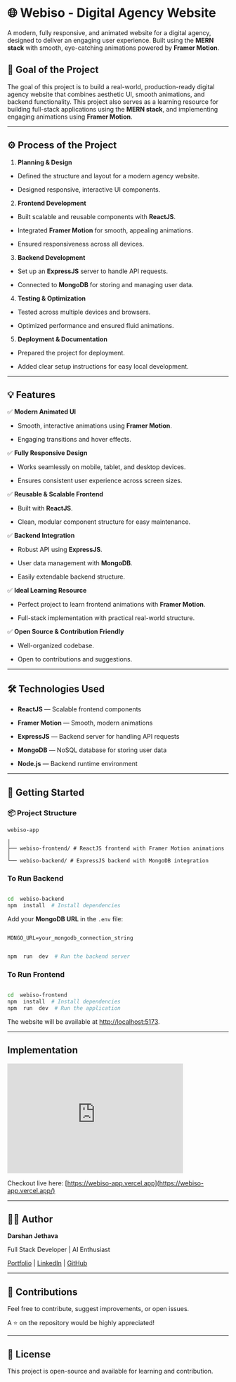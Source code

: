 # 🌐 Webiso - Digital Agency Website

A modern, fully responsive, and animated website for a digital agency, designed to deliver an engaging user experience. Built using the **MERN stack** with smooth, eye-catching animations powered by **Framer Motion**.

## 🎯 Goal of the Project

The goal of this project is to build a real-world, production-ready digital agency website that combines aesthetic UI, smooth animations, and backend functionality. This project also serves as a learning resource for building full-stack applications using the **MERN stack**, and implementing engaging animations using **Framer Motion**.

---
 

## ⚙️ Process of the Project
  

1.  **Planning & Design**

- Defined the structure and layout for a modern agency website.

- Designed responsive, interactive UI components.
  

2.  **Frontend Development**

- Built scalable and reusable components with **ReactJS**.

- Integrated **Framer Motion** for smooth, appealing animations.

- Ensured responsiveness across all devices.
  

3.  **Backend Development**

- Set up an **ExpressJS** server to handle API requests.

- Connected to **MongoDB** for storing and managing user data.
  

4.  **Testing & Optimization**

- Tested across multiple devices and browsers.

- Optimized performance and ensured fluid animations.

  
5.  **Deployment & Documentation**

- Prepared the project for deployment.

- Added clear setup instructions for easy local development.

  
---

## 💡 Features
 

✅ **Modern Animated UI**

- Smooth, interactive animations using **Framer Motion**.

- Engaging transitions and hover effects.


✅ **Fully Responsive Design**

- Works seamlessly on mobile, tablet, and desktop devices.

- Ensures consistent user experience across screen sizes.

✅ **Reusable & Scalable Frontend**

- Built with **ReactJS**.

- Clean, modular component structure for easy maintenance.

✅ **Backend Integration**

- Robust API using **ExpressJS**.

- User data management with **MongoDB**.

- Easily extendable backend structure.

✅ **Ideal Learning Resource**

- Perfect project to learn frontend animations with **Framer Motion**.

- Full-stack implementation with practical real-world structure.

✅ **Open Source & Contribution Friendly**

- Well-organized codebase.

- Open to contributions and suggestions.

---

## 🛠 Technologies Used

-  **ReactJS** — Scalable frontend components

-  **Framer Motion** — Smooth, modern animations

-  **ExpressJS** — Backend server for handling API requests

-  **MongoDB** — NoSQL database for storing user data

-  **Node.js** — Backend runtime environment

---

## 🚀 Getting Started

### 📦 Project Structure

```
webiso-app

│
├── webiso-frontend/ # ReactJS frontend with Framer Motion animations
│
└── webiso-backend/ # ExpressJS backend with MongoDB integration

```

### To Run Backend

```bash

cd  webiso-backend
npm  install  # Install dependencies

```

Add your **MongoDB URL** in the `.env` file:
  
```env

MONGO_URL=your_mongodb_connection_string

```

```bash

npm  run  dev  # Run the backend server

```

### To Run Frontend


```bash

cd  webiso-frontend
npm  install  # Install dependencies
npm  run  dev  # Run the application

```

The website will be available at [http://localhost:5173](http://localhost:5173).
  
---

  
## Implementation


<iframe  src="https://www.linkedin.com/embed/feed/update/urn:li:ugcPost:7341740944393703426?compact=1"  height="250"  width="400"  frameborder="0"  allowfullscreen=""  title="Embedded LinkedIn post"></iframe>

Checkout live here: [https://webiso-app.vercel.app](https://webiso-app.vercel.app/)
  

---
  

## 🙋‍♂️ Author
  

**Darshan Jethava**

Full Stack Developer | AI Enthusiast

[Portfolio](https://darshanjethava.vercel.app) | [LinkedIn](https://www.linkedin.com/in/darshan-jethava) | [GitHub](https://github.com/mr-dj06)  

---


## 🤝 Contributions

Feel free to contribute, suggest improvements, or open issues.

A ⭐ on the repository would be highly appreciated!


---


## 📄 License

This project is open-source and available for learning and contribution.
